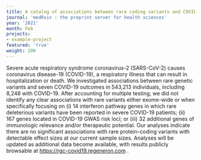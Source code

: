 ```yaml
---
title: A catalog of associations between rare coding variants and COVID-19 outcomes.
journal: 'medRxiv : the preprint server for health sciences'
year: '2021'
month: Feb
projects:
- example-project
featured: 'true'
weight: 200
---
```


Severe acute respiratory syndrome coronavirus-2 (SARS-CoV-2) causes coronavirus disease-19 (COVID-19), a respiratory illness that can result in hospitalization or death. We investigated associations between rare genetic variants and seven COVID-19 outcomes in 543,213 individuals, including 8,248 with COVID-19. After accounting for multiple testing, we did not identify any clear associations with rare variants either exome-wide or when specifically focusing on (i) 14 interferon pathway genes in which rare deleterious variants have been reported in severe COVID-19 patients; (ii) 167 genes located in COVID-19 GWAS risk loci; or (iii) 32 additional genes of immunologic relevance and/or therapeutic potential. Our analyses indicate there are no significant associations with rare protein-coding variants with detectable effect sizes at our current sample sizes. Analyses will be updated as additional data become available, with results publicly browsable at https://rgc-covid19.regeneron.com .